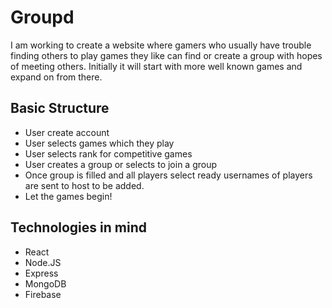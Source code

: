 # Groupd
I am working to create a website where gamers who usually have trouble finding others to play games they like can find or create a group with hopes of meeting others. 
Initially it will start with more well known games and expand on from there. 

## Basic Structure

- User create account
- User selects games which they play
- User selects rank for competitive games
- User creates a group or selects to join a group
- Once group is filled and all players select ready usernames of players are sent to host to be added. 
- Let the games begin! 


## Technologies in mind
- React
- Node.JS
- Express
- MongoDB
- Firebase




